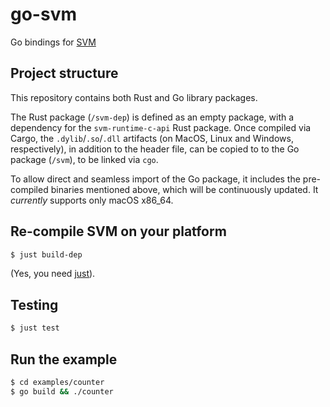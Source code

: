 # go-svm

Go bindings for [SVM](https://github.com/spacemeshos/svm)

## Project structure

This repository contains both Rust and Go library packages.

The Rust package (`/svm-dep`) is defined as an empty package, with a dependency for the `svm-runtime-c-api` Rust package. Once compiled via Cargo, the `.dylib`/`.so`/`.dll` artifacts (on MacOS, Linux and Windows, respectively), in addition to the header file, can be copied to to the Go package (`/svm`), to be linked via `cgo`. 

To allow direct and seamless import of the Go package, it includes the pre-compiled binaries mentioned above, which will be continuously updated. It *currently* supports only macOS x86_64.

## Re-compile SVM on your platform

```sh
$ just build-dep
```

(Yes, you need [just](https://github.com/casey/just/)).


## Testing

```sh
$ just test
```

## Run the example

```sh
$ cd examples/counter
$ go build && ./counter
```
